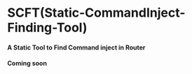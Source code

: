 # SCFT(Static-CommandInject-Finding-Tool)

#### A Static Tool to Find Command inject in Router

#### Coming soon
